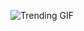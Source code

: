 ![Trending GIF](https://media4.giphy.com/media/v1.Y2lkPThiYjIxNzcyb2lmc3Qya2N5cTRoOTJlMXNkNXpiejlzOGkwMHBqbng5ZmNxczdqayZlcD12MV9naWZzX3NlYXJjaCZjdD1n/2jMtpIi8mhE8ctiMtK/giphy.gif)
